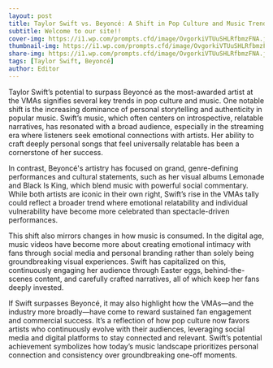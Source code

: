 ```yaml
---
layout: post
title: Taylor Swift vs. Beyoncé: A Shift in Pop Culture and Music Trends at the VMA
subtitle: Welcome to our site!!
cover-img: https://i1.wp.com/prompts.cfd/image/OvgorkiVTUuSHLRfbmzFNA.jpg
thumbnail-img: https://i1.wp.com/prompts.cfd/image/OvgorkiVTUuSHLRfbmzFNA.jpg?w=400
share-img: https://i1.wp.com/prompts.cfd/image/OvgorkiVTUuSHLRfbmzFNA.jpg
tags: [Taylor Swift, Beyoncé]
author: Editor
---
```

Taylor Swift’s potential to surpass Beyoncé as the most-awarded artist at the VMAs signifies several key trends in pop culture and music. One notable shift is the increasing dominance of personal storytelling and authenticity in popular music. Swift’s music, which often centers on introspective, relatable narratives, has resonated with a broad audience, especially in the streaming era where listeners seek emotional connections with artists. Her ability to craft deeply personal songs that feel universally relatable has been a cornerstone of her success.

In contrast, Beyoncé's artistry has focused on grand, genre-defining performances and cultural statements, such as her visual albums Lemonade and Black Is King, which blend music with powerful social commentary. While both artists are iconic in their own right, Swift’s rise in the VMAs tally could reflect a broader trend where emotional relatability and individual vulnerability have become more celebrated than spectacle-driven performances.

This shift also mirrors changes in how music is consumed. In the digital age, music videos have become more about creating emotional intimacy with fans through social media and personal branding rather than solely being groundbreaking visual experiences. Swift has capitalized on this, continuously engaging her audience through Easter eggs, behind-the-scenes content, and carefully crafted narratives, all of which keep her fans deeply invested.

If Swift surpasses Beyoncé, it may also highlight how the VMAs—and the industry more broadly—have come to reward sustained fan engagement and commercial success. It’s a reflection of how pop culture now favors artists who continuously evolve with their audiences, leveraging social media and digital platforms to stay connected and relevant. Swift’s potential achievement symbolizes how today’s music landscape prioritizes personal connection and consistency over groundbreaking one-off moments.
